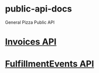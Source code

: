 # public-api-docs
General Pizza Public API

# [Invoices API](https://github.com/gapizza/public-api-docs/blob/main/invoices.md)

# [FulfillmentEvents API](https://github.com/gapizza/public-api-docs/blob/main/fulfillmentEvents.md)
